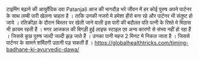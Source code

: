 टाइमिंग बढ़ाने की आयुर्वेदिक दवा Patanjali
आज की भागदौड़ भरे जीवन में हर कोई पुरुष अपने पार्टनर के साथ लम्बी पारी खेलना चाहता है । ताकि उनकी नजरो मे हमेशा हीरो बना रहे और पार्टनर भी संतुष्ट हो जाये । रतिक्रीड़ा के दौरान बिस्तर पर खेली जाने वाली इस पारी की बदौलत पति पत्नी के रिश्ते मे मिठास भी क़ायम रहती हैं । मगर आजकल की बिगड़ी हुई लाइफ स्टाइल एव अन्य कारणों से संभव नहीं हो रहा हैं । जिससे कुछ पुरुष जल्दी जल्दी झड़ जाते हैं । उनका पानी महज 2 मिनट मे निकल जाता है । जिससे पार्टनर के सामने शर्मिदगी उठानी पड़ सकती हैं ।
https://globalhealthtricks.com/timing-badhane-ki-ayurvedic-dawa/
